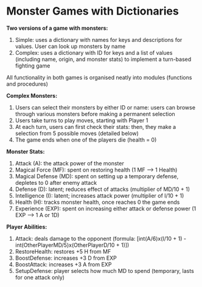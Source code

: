 # Monster Games with Dictionaries

<b>Two versions of a game with monsters:</b>
1. Simple: uses a dictionary with names for keys and descriptions for values. User can look up monsters by name 
2. Complex: uses a dictionary with ID for keys and a list of values (including name, origin, and monster stats) to implement a turn-based fighting game

All functionality in both games is organised neatly into modules (functions and procedures) 


<b>Complex Monsters:</b> 
1. Users can select their monsters by either ID or name: users can browse through various monsters before making a permanent selection 
2. Users take turns to play moves, starting with Player 1
3. At each turn, users can first check their stats: then, they make a selection from 5 possible moves (detailed below)
4. The game ends when one of the players die (health = 0)


<b>Monster Stats:</b>
1. Attack (A): the attack power of the monster
2. Magical Force (MF): spent on restoring health (1 MF --> 1 Health)
3. Magical Defense (MD): spent on setting up a temporary defense, depletes to 0 after enemy attack 
4. Defense (D): latent; reduces effect of attacks (multiplier of MD/10 + 1)
5. Intelligence (I): latent; increases attack power (multiplier of I/10 + 1)
6. Health (H): tracks monster health, once reaches 0 the game ends
7. Experience (EXP): spent on increasing either attack or defense power (1 EXP --> 1 A or 1D)


<b>Player Abilities:</b>
1. Attack: deals damage to the opponent (formula: [int(A/6)x(I/10 + 1) - int(OtherPlayerMD/5)x(OtherPlayerD/10 + 1)])
2. RestoreHealth: restores +5 H from MF 
3. BoostDefense: increases +3 D from EXP
4. BoostAttack: increases +3 A from EXP
5. SetupDefense: player selects how much MD to spend (temporary, lasts for one attack only)
